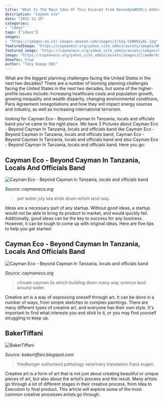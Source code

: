 ```yaml
---
title: "What Is The Main Idea Of This Excerpt From Kennedy&#039;s Address At Rice University ~ Climate Cayman Its Which Building Down Many Way Science Land Around Water"
description: "Cayman eco"
date: "2022-11-19"
categories:
- "ideas"
tags: ["ideas"]
images:
- "https://images-na.ssl-images-amazon.com/images/I/51q-%2BWSIy6L.jpg"
featuredImage: "https://caymaneco.org/yahoo_site_admin/assets/images/White_House.287175024_std.gif"
featured_image: "https://caymaneco.org/yahoo_site_admin/assets/images/ClimeWorks_puglia_27settembre2018_140-768x512_web.274184552_std.jpg"
image: "https://caymaneco.org/yahoo_site_admin/assets/images/ClimeWorks_puglia_27settembre2018_140-768x512_web.274184552_std.jpg"
ShowToc: true
author: "Tony Koepp DDS"
---
```



What are the biggest planning challenges facing the United States in the next two decades?
There are a number of looming planning challenges facing the United States in the next two decades, but some of the higher-profile issues include: Increasing healthcare costs and population growth, growing inequality and wealth disparity, changing environmental conditions, Paris Agreement renegotiations and how they will impact energy sources and industry, as well as increasing international terrorism.

	

		
looking for Cayman Eco - Beyond Cayman In Tanzania, locals and officials band you've came to the right place. We have 3 Pictures about Cayman Eco - Beyond Cayman In Tanzania, locals and officials band like Cayman Eco - Beyond Cayman In Tanzania, locals and officials band, Cayman Eco - Beyond Cayman In Tanzania, locals and officials band and also Cayman Eco - Beyond Cayman In Tanzania, locals and officials band. Here you go:
		
    
## Cayman Eco - Beyond Cayman In Tanzania, Locals And Officials Band

<img loading=lazy src="https://caymaneco.org/yahoo_site_admin/assets/images/ClimeWorks_puglia_27settembre2018_140-768x512_web.274184552_std.jpg" onerror="this.onerror=null;this.src='https://tse4.mm.bing.net/th?id=OIP.jP8plpgdp8rBEVVnuUCIXQHaE8&amp;pid=15.1';" alt="Cayman Eco - Beyond Cayman In Tanzania, locals and officials band">

_Source: caymaneco.org_

>per water july sea ends down which land way. 

	

Ideas are a necessary part of any startup. Without good ideas, a startup would not be able to bring its product to market, and would quickly fail. Additionally, good ideas can be the key to success for any business. However, it can be tough to come up with original ideas. Here are five tips to help you get started: 

    
## Cayman Eco - Beyond Cayman In Tanzania, Locals And Officials Band

<img loading=lazy src="https://caymaneco.org/yahoo_site_admin/assets/images/White_House.287175024_std.gif" onerror="this.onerror=null;this.src='https://tse3.mm.bing.net/th?id=OIP.Cd-TaCMgctADlip63k749gHaFG&amp;pid=15.1';" alt="Cayman Eco - Beyond Cayman In Tanzania, locals and officials band">

_Source: caymaneco.org_

>climate cayman its which building down many way science land around water. 

	

Creative art is a way of expressing oneself through art. It can be done in a number of ways, from simple sketches to complex paintings. There are many different types of creative art, and everyone has their own style. It's important to find what interests you and stick to it, or you may find yourself struggling to keep up.

    
## BakerTiffani

<img loading=lazy src="https://images-na.ssl-images-amazon.com/images/I/51q-%2BWSIy6L.jpg" onerror="this.onerror=null;this.src='https://tse1.mm.bing.net/th?id=OIP.wa-5GfGmHMunJTKtvkUbOgAAAA&amp;pid=15.1';" alt="BakerTiffani">

_Source: bakertiffani.blogspot.com_

>friedberger authorised pathology veterinary translation franz eugen. 

	

Creative art is a form of art that is not just about creating beautiful or unique pieces of art, but also about the artist’s process and the result. Many artists go through a lot of different stages in their creative process, from Idea to Execution to final product. This article will explore some of the most common creative processes artists go through.


